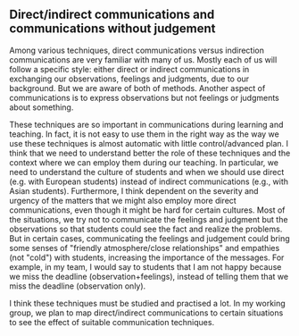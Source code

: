 ## Direct/indirect communications and communications without judgement
Among various techniques, direct communications versus indirection communications are very familiar with many of us. Mostly each of us will follow a specific style: either direct or indirect communications in exchanging our observations, feelings and judgments, due to our background. But we are aware of both of methods. Another aspect of communications is to express observations but not feelings or judgments about something.

These techniques are so important in communications during learning and teaching. In fact, it is not easy to use them in the right way as the way we use these techniques is almost automatic with little control/advanced plan. I think that we need to understand better the role of these techniques and the context where we can employ them during our teaching. In particular, we need to understand the culture of students and when we should use direct (e.g. with European students) instead of indirect communications (e.g.,  with Asian students). Furthermore, I think dependent on the severity and urgency of the matters that we might also employ more direct communications, even though it might be hard for certain cultures. Most of the situations, we try not to communicate the feelings and judgment but the observations so that students could see the fact and realize the problems. But in certain cases, communicating the feelings and judgement could bring some senses of "friendly atmosphere/close relationships" and empathies (not "cold") with students, increasing the importance of the messages. For example, in my team, I would say  to students that I am not happy because we miss the deadline (observation+feelings), instead of telling them that we miss the deadline (observation only).

I think these techniques must be studied and practised a lot. In my working group, we plan to map direct/indirect communications to certain situations to see the effect of suitable communication techniques.  
